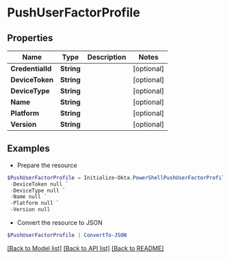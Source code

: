 # PushUserFactorProfile
## Properties

Name | Type | Description | Notes
------------ | ------------- | ------------- | -------------
**CredentialId** | **String** |  | [optional] 
**DeviceToken** | **String** |  | [optional] 
**DeviceType** | **String** |  | [optional] 
**Name** | **String** |  | [optional] 
**Platform** | **String** |  | [optional] 
**Version** | **String** |  | [optional] 

## Examples

- Prepare the resource
```powershell
$PushUserFactorProfile = Initialize-Okta.PowerShellPushUserFactorProfile  -CredentialId null `
 -DeviceToken null `
 -DeviceType null `
 -Name null `
 -Platform null `
 -Version null
```

- Convert the resource to JSON
```powershell
$PushUserFactorProfile | ConvertTo-JSON
```

[[Back to Model list]](../README.md#documentation-for-models) [[Back to API list]](../README.md#documentation-for-api-endpoints) [[Back to README]](../README.md)

